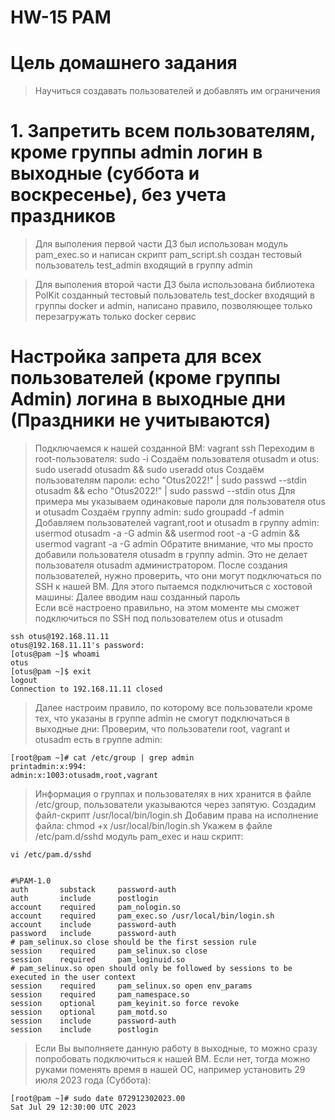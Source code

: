 # HW-15 PAM

# Цель домашнего задания

> Научиться создавать пользователей и добавлять им ограничения 

# 1. Запретить всем пользователям, кроме группы admin логин в выходные (суббота и воскресенье), без учета праздников


> Для выполения первой части ДЗ был использован модуль pam_exec.so и написан скрипт pam_script.sh
> создан тестовый пользователь test_admin входящий в группу admin

> Для выполения второй части ДЗ была использована библиотека PolKit
> созданный тестовый пользователь test_docker входящий в группы docker и admin, написано правило, позволяющее только перезагружать только docker сервис

# Настройка запрета для всех пользователей (кроме группы Admin) логина в выходные дни (Праздники не учитываются)
> Подключаемся к нашей созданной ВМ: vagrant ssh
> Переходим в root-пользователя: sudo -i
> Создаём пользователя otusadm и otus: sudo useradd otusadm && sudo useradd otus
> Создаём пользователям пароли: echo "Otus2022!" | sudo passwd --stdin otusadm && echo "Otus2022!" | sudo passwd --stdin otus
> Для примера мы указываем одинаковые пароли для пользователя otus и otusadm
> Создаём группу admin: sudo groupadd -f admin
> Добавляем пользователей vagrant,root и otusadm в группу admin:
> usermod otusadm -a -G admin && usermod root -a -G admin && usermod vagrant -a -G admin
> Обратите внимание, что мы просто добавили пользователя otusadm в группу admin. Это не делает пользователя otusadm администратором.
> После создания пользователей, нужно проверить, что они могут подключаться по SSH к нашей ВМ. Для этого пытаемся подключиться с хостовой машины: 
> Далее вводим наш созданный пароль  
> Если всё настроено правильно, на этом моменте мы сможет подключиться по SSH под пользователем otus и otusadm

```
ssh otus@192.168.11.11
otus@192.168.11.11's password: 
[otus@pam ~]$ whoami
otus
[otus@pam ~]$ exit
logout
Connection to 192.168.11.11 closed
```

> Далее настроим правило, по которому все пользователи кроме тех, что указаны в группе admin не смогут подключаться в выходные дни:
> Проверим, что пользователи root, vagrant и otusadm есть в группе admin:
```
[root@pam ~]# cat /etc/group | grep admin
printadmin:x:994:
admin:x:1003:otusadm,root,vagrant
```
> Информация о группах и пользователях в них хранится в файле /etc/group, пользователи указываются через запятую. 
> Создадим файл-скрипт /usr/local/bin/login.sh
> Добавим права на исполнение файла: chmod +x /usr/local/bin/login.sh
> Укажем в файле /etc/pam.d/sshd модуль pam_exec и наш скрипт:
```
vi /etc/pam.d/sshd 


#%PAM-1.0
auth       substack     password-auth
auth       include      postlogin
account    required     pam_nologin.so
account    required     pam_exec.so /usr/local/bin/login.sh
account    include      password-auth
password   include      password-auth
# pam_selinux.so close should be the first session rule
session    required     pam_selinux.so close
session    required     pam_loginuid.so
# pam_selinux.so open should only be followed by sessions to be executed in the user context
session    required     pam_selinux.so open env_params
session    required     pam_namespace.so
session    optional     pam_keyinit.so force revoke
session    optional     pam_motd.so
session    include      password-auth
session    include      postlogin
```
> Если Вы выполняете данную работу в выходные, то можно сразу попробовать подключиться к нашей ВМ.
> Если нет, тогда можно руками поменять время в нашей ОС, например установить 29 июля 2023 года (Суббота):
```
[root@pam ~]# sudo date 072912302023.00
Sat Jul 29 12:30:00 UTC 2023
```



